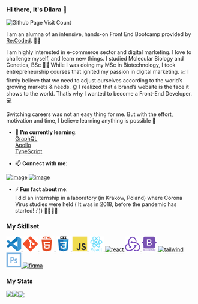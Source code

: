 ### Hi there, It's Dilara 👋
![Github Page Visit Count](https://komarev.com/ghpvc/?username=DKatuk)

I am an alumna of an intensive, hands-on Front End Bootcamp provided by <a href="https://www.re-coded.com/" target="_blank">Re:Coded</a>. 👩‍💻 

I am highly interested in e-commerce sector and digital marketing. I love to challenge myself, and learn new things. I studied Molecular Biology and Genetics, BSc 👩‍⚕️ While I was doing my MSc in Biotechnology, I took entrepreneurship courses that ignited my passion in digital marketing. 📈 I firmly believe that we need to adjust ourselves according to the world’s growing markets & needs. 🌞 I realized that a brand’s website is the face it shows to the world. That’s why I wanted to become a Front-End Developer. 💻 

Switching careers was not an easy thing for me. But with the effort, motivation and time, I believe learning anything is possible 🚀 


- 🌱 **I’m currently learning**: </br>
<a href="https://graphql.org/" target="_blank">GraphQL</a></br>
<a href="https://www.apollographql.com/" target="_blank">Apollo</a></br>
<a href="https://www.typescriptlang.org/" target="_blank">TypeScript</a></br>

- 📫 **Connect with me**: 
<div align:"center">

[![image](https://img.shields.io/badge/Gmail-D14836?style=for-the-badge&logo=gmail&logoColor=white)](mailto:dilarakatuk@gmail.com)
[![image](https://img.shields.io/badge/LinkedIn-0077B5?style=for-the-badge&logo=linkedin&logoColor=white)](https://www.linkedin.com/in/dilara-katuk/)
</div>

- ⚡ **Fun fact about me**:  </br>
I did an internship in a laboratory (in Krakow, Poland) where Corona Virus studies were held ( It was in 2018, before the pandemic has started! :')) 👩‍🔬🧬😷

### My Skillset 
<div>
  <a href="https://code.visualstudio.com/" target="_blank">
    <img src="https://raw.githubusercontent.com/devicons/devicon/master/icons/vscode/vscode-original.svg" alt="vscode" width="40" height="40"/>
  </a>
  <a href="https://git-scm.com/" target="_blank"> 
    <img src="https://raw.githubusercontent.com/devicons/devicon/master/icons/git/git-original.svg" alt="git" width="40" height="40"/> 
  </a>
  <a href="https://www.w3.org/html/" target="_blank"> 
    <img src="https://raw.githubusercontent.com/devicons/devicon/master/icons/html5/html5-plain-wordmark.svg" alt="html5" width="40" height="40"/> 
  </a>
  <a href="https://www.w3schools.com/css/" target="_blank" rel="noreferrer">
    <img src="https://raw.githubusercontent.com/devicons/devicon/master/icons/css3/css3-original-wordmark.svg" alt="css3" width="40" height="40"/>
  </a> 
  <a href="https://www.javascript.com/" target="_blank"> 
    <img src="https://raw.githubusercontent.com/devicons/devicon/master/icons/javascript/javascript-original.svg" alt="javascript" width="40" height="40"/> 
  </a>
   <a href="https://reactjs.org/" target="_blank">
    <img src="https://raw.githubusercontent.com/devicons/devicon/master/icons/react/react-original-wordmark.svg" alt="react" width="40" height="40"/>
  </a>
  <a href="https://nextjs.org/" target="_blank">
    <img src="https://upload.wikimedia.org/wikipedia/commons/thumb/8/8e/Nextjs-logo.svg/207px-Nextjs-logo.svg.png" alt="react" width="60" height="40"/>
  </a>
   <a href="https://redux.js.org" target="_blank">
    <img src="https://raw.githubusercontent.com/devicons/devicon/master/icons/redux/redux-original.svg" alt="redux" width="40" height="40"/>
  </a>
   <a href="https://getbootstrap.com" target="_blank">
    <img src="https://raw.githubusercontent.com/devicons/devicon/master/icons/bootstrap/bootstrap-plain-wordmark.svg" alt="bootstrap" width="40" height="40"/>
  </a>
  <a href="https://tailwindcss.com/" target="_blank" rel="noreferrer">
    <img src="https://www.vectorlogo.zone/logos/tailwindcss/tailwindcss-icon.svg" alt="tailwind" width="40" height="40"/>
  </a>
  <a href="https://www.photoshop.com/en" target="_blank">
    <img src="https://raw.githubusercontent.com/devicons/devicon/master/icons/photoshop/photoshop-line.svg" alt="photoshop" width="40" height="40"/>
  </a>
  <a href="https://www.figma.com/" target="_blank">
  <img src="https://www.vectorlogo.zone/logos/figma/figma-icon.svg" alt="figma" width="40" height="40"/> 
  </a>
</div>

### My Stats
<a href="#">
  <img align="left" src="https://github-readme-stats.vercel.app/api?username=dkatuk&show_icons=true&count_private=true&theme=dark&hide_border=true" />
</a> 
<a href="#"><img align="left" src="http://github-readme-streak-stats.herokuapp.com?user=dkatuk&theme=dark&date_format=M%20j%5B%2C%20Y%5D&hide_border=true"></a>
<a href="#">
  <img align="center" src="https://github-readme-stats.vercel.app/api/top-langs/?username=dkatuk&layout=compact&,html&langs_count=3&theme=dark"/>
</a>

<!--
**DKatuk/DKatuk** is a ✨ _special_ ✨ repository because its `README.md` (this file) appears on your GitHub profile.

Here are some ideas to get you started:

- 🔭 I’m currently working on ...
- 🌱 I’m currently learning ...
- 👯 I’m looking to collaborate on ...
- 🤔 I’m looking for help with ...
- 💬 Ask me about ...
- 📫 How to reach me: ...
- 😄 Pronouns: ...
- ⚡ Fun fact: ...
-->
